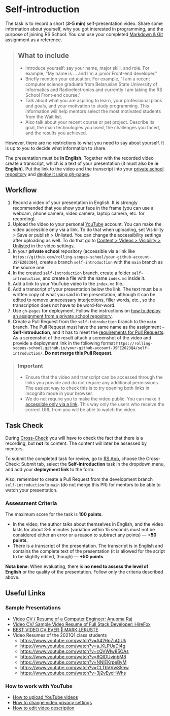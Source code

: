 # Self-introduction

The task is to record a short (**3-5 min**) self-presentation video. Share some information about yourself, why you got interested in programming, and the purpose of joining RS School. You can use your completed [Markdown & Git](https://github.com/rolling-scopes-school/tasks/blob/master/tasks/cv/en/git-markdown.md) assignment as a reference.

> ## What to include
>
> - Introduce yourself: say your name, major skill, and role. For example, "My name is ... and I'm a junior Front-end developer."
> - Briefly mention your education. For example, "I am a recent computer science graduate from Belarusian State University of Informatics and Radioelectronics and currently I am taking the RS School Front-end course."
> - Talk about what you are aspiring to learn, your professional plans and goals, and your motivation to study programming. This information will help mentors select the most motivated students from the Wait list.
> - Also talk about your recent course or pet project. Describe its goal, the main technologies you used, the challenges you faced, and the results you achieved.

However, there are no restrictions to what you need to say about yourself. It is up to you to decide what information to share.

The presentation must be **in English**. Together with the recorded video create a transcript, which is a text of your presentation (it must also be **in English**). Put the link to the video and the transcript into your [private school repository](https://docs.rs.school/#/private-repository?id=Как-работать-с-приватным-репозиторием) and [deploy it using gh-pages](https://docs.rs.school/#/private-repository?id=%d0%9a%d0%b0%d0%ba-%d1%81%d0%b4%d0%b5%d0%bb%d0%b0%d1%82%d1%8c-%d0%b4%d0%b5%d0%bf%d0%bb%d0%be%d0%b9-%d0%b7%d0%b0%d0%b4%d0%b0%d0%bd%d0%b8%d1%8f-%d0%b8%d0%b7-%d0%bf%d1%80%d0%b8%d0%b2%d0%b0%d1%82%d0%bd%d0%be%d0%b3%d0%be-%d1%80%d0%b5%d0%bf%d0%be%d0%b7%d0%b8%d1%82%d0%be%d1%80%d0%b8%d1%8f-%d1%88%d0%ba%d0%be%d0%bb%d1%8b).

## Workflow

1. Record a video of your presentation in English. It is strongly recommended that you show your face in the frame (you can use a webcam, phone camera, video camera, laptop camera, etc. for recording).
2. Upload the video to your personal [YouTube](https://www.youtube.com/) account. You can make the video accessible only via a link. To do that when uploading, set Visibility > Save or publish > Unlisted. You can change the accessibility settings after uploading as well. To do that go to [Content > Videos > Visibility > Unlisted](https://support.google.com/youtube/answer/157177?co=GENIE.Platform%3DDesktop&hl=en) in the video settings.
3. In your **private school** repository (accessible via a link like `https://github.com/rolling-scopes-school/your-github-account-JSFE2023Q4`), create a branch `self-introduction` with the `main` branch as the source one.
4. In the created `self-introduction` branch, create a folder `self-introduction`, and create a file with the name `index.md` inside it.
5. Add a link to your YouTube video to the `index.md` file.
6. Add a transcript of your presentation below the link. The text must be a written copy of what you said in the presentation, although it can be edited to remove unnecessary interjections, filler words, etc., so the transcription does not have to be word-for-word.
7. Use `gh-pages` for deployment. Follow the instructions on [how to deploy an assignment from a private school repository](https://docs.rs.school/#/private-repository?id=%D0%9A%D0%B0%D0%BA-%D1%81%D0%B4%D0%B5%D0%BB%D0%B0%D1%82%D1%8C-%D0%B4%D0%B5%D0%BF%D0%BB%D0%BE%D0%B9-%D0%B7%D0%B0%D0%B4%D0%B0%D0%BD%D0%B8%D1%8F-%D0%B8%D0%B7-%D0%BF%D1%80%D0%B8%D0%B2%D0%B0%D1%82%D0%BD%D0%BE%D0%B3%D0%BE-%D1%80%D0%B5%D0%BF%D0%BE%D0%B7%D0%B8%D1%82%D0%BE%D1%80%D0%B8%D1%8F-%D1%88%D0%BA%D0%BE%D0%BB%D1%8B).
8. Create a Pull Request from the `self-introduction` branch to the `main` branch. The Pull Request must have the same name as the assignment – **Self-Introduction**, and it has to meet the [requirements for Pull Requests](https://docs.rs.school/#/pull-request-review-process?id=%D0%A2%D1%80%D0%B5%D0%B1%D0%BE%D0%B2%D0%B0%D0%BD%D0%B8%D1%8F-%D0%BA-pull-request-pr). As a screenshot of the result attach a screenshot of the video and provide a deployment link in the following format `https://rolling-scopes-school.github.io/your-github-account-JSFE2023Q4/self-introduction/`. **Do not merge this Pull Request.**

> ### Important
>
> - Ensure that the video and transcript can be accessed through the links you provide and do not require any additional permissions. The easiest way to check this is to try opening both links in Incognito mode in your browser.
> - We do not require you to make the video public. You can make it [accessible only via a link](https://support.google.com/youtube/answer/157177?co=GENIE.Platform%3DDesktop&hl=en). This way only the users who receive the correct URL from you will be able to watch the video.

## Task Check

During [Cross-Check](https://docs.rs.school/#/cross-check-flow) you will have to check the fact that there is a recording, but **not** its content. The content will later be assessed by mentors.

To submit the completed task for review, go to [RS App](https://app.rs.school/), choose the Cross-Check: Submit tab, select the **Self-Introduction** task in the dropdown menu, and add your **deployment link** to the form.

Also, remember to create a Pull Request from the development branch `self-introduction` to `main` (do not merge this PR) for mentors to be able to watch your presentation.

### Assessment Criteria

The maximum score for the task is **100 points**.

- In the video, the author talks about themselves in English, and the video lasts for about 3-5 minutes (variation within 15 seconds must not be considered either an error or a reason to subtract any points) — **+50 points**.
- There is a transcript of the presentation. The transcript is in English and contains the complete text of the presentation (it is allowed for the script to be slightly edited, though) — **+50 points**.

**Nota bene**: When evaluating, there is **no need to assess the level of English** or the quality of the presentation. Follow only the criteria described above.

## Useful Links

### Sample Presentations

- [Video CV / Resume of a Computer Engineer: Anupma Raj](https://www.youtube.com/watch?v=dMBBrLGcsCI)
- [Video CV/ Sample Video Resume of Full Stack Developer: HireFox](https://www.youtube.com/watch?v=PYuPmNFHTog)
- [BEST VIDEO CV EVER  MARK LERUSTE](https://www.youtube.com/watch?v=c_PZTAW5piQ)
- Video Resumes of the 2021Q1 class students
  - https://www.youtube.com/watch?v=A426pZuQIUk
  - https://www.youtube.com/watch?v=a_KLPUaDi4g
  - https://www.youtube.com/watch?v=cQVWIw85OAs
  - https://www.youtube.com/watch?v=8QIDUvjnbM8
  - https://www.youtube.com/watch?v=NNlEKrpeByM
  - https://www.youtube.com/watch?v=CLTbVVw85hw
  - https://www.youtube.com/watch?v=3j2vEycHWhs

### How to work with YouTube

- [How to upload YouTube videos](https://support.google.com/youtube/answer/57407?co=GENIE.Platform%3DDesktop&hl=en)
- [How to change video privacy settings](https://support.google.com/youtube/answer/157177?co=GENIE.Platform%3DDesktop&hl=en&oco=0)
- [How to edit video description](https://support.google.com/youtube/answer/57404?co=GENIE.Platform%3DDesktop&hl=en&oco=0)
